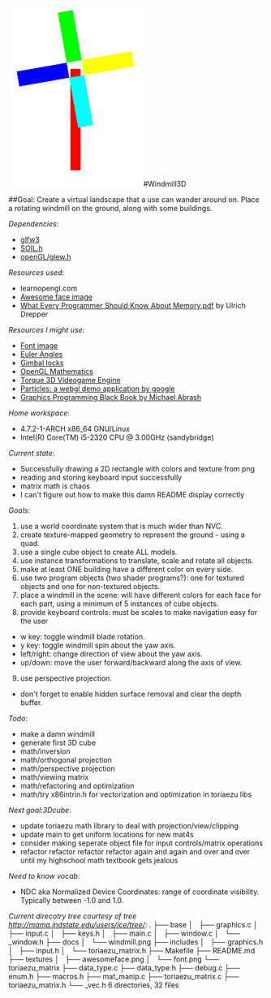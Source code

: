 ![windmill](docs/windmill.png)
#Windmill3D

##Goal: Create a virtual landscape that a use can wander around on. Place a rotating windmill on the ground, along with some buildings.

*Dependencies*:
- [glfw3](https://www.archlinux.org/packages/community/x86_64/glfw-x11/)
- [SOIL.h](https://www.archlinux.org/packages/community/i686/soil/)
- [openGL/glew.h](https://www.archlinux.org/packages/extra/x86_64/glew/)

*Resources used*:
- learnopengl.com
- [Awesome face image](http://learnopengl.com/img/textures/awesomeface.png)
- [What Every Programmer Should Know About Memory.pdf](https://www.google.com/search?q=What+every+programmer+should+know+about+memory) by Ulrich Drepper

*Resources I might use*:
- [Font image](http://webglfundamentals.org/webgl/resources/8x8-font.png)
- [Euler Angles](https://en.wikipedia.org/wiki/Aircraft_principal_axes)
- [Gimbal locks](https://en.wikipedia.org/wiki/Gimbal_lock)
- [OpenGL Mathematics](https://github.com/g-truc/glm)
- [Torque 3D Videogame Engine](https://github.com/GarageGames/Torque3D)
- [Particles: a webgl demo application by google](view-source:https://www.khronos.org/registry/webgl/sdk/demos/google/particles/)
- [Graphics Programming Black Book by Michael Abrash](https://github.com/mcmihai/GPBB)

*Home workspace*:
- 4.7.2-1-ARCH x86_64 GNU/Linux
- Intel(R) Core(TM) i5-2320 CPU @ 3.00GHz (sandybridge)

*Current state*:
- Successfully drawing a 2D rectangle with colors and texture from png
- reading and storing keyboard input successfully
- matrix math is chaos
- I can't figure out how to make this damn README display correctly

*Goals*:
1. use a world coordinate system that is much wider than NVC.
2. create texture-mapped geometry to represent the ground - using a quad.
3. use a single cube object to create ALL models.
4. use instance transformations to translate, scale and rotate all objects.
5. make at least ONE building have a different color on every side.
6. use two program objects (two shader programs?): one for textured objects and one for non-textured objects.
7. place a windmill in the scene: will have different colors for each face for each part, using a minimum of 5 instances of cube objects.
8. provide keyboard controls: must be scales to make navigation easy for the user
- w key: toggle windmill blade rotation.
- y key: toggle windmill spin about the yaw axis.
- left/right: change direction of view about the yaw axis.
- up/down: move the user forward/backward along the axis of view.
9. use perspective projection.
- don't forget to enable hidden surface removal and clear the depth buffer.

*Todo*:
- make a damn windmill
- generate first 3D cube
- math/inversion
- math/orthogonal projection
- math/perspective projection
- math/viewing matrix
- math/refactoring and optimization
- math/try x86intrin.h for vectorization and optimization in toriaezu libs

*Next goal:3Dcube*:
- update toriaezu math library to deal with projection/view/clipping
- update main to get uniform locations for new mat4s
- consider making seperate object file for input controls/matrix operations
- refactor refactor refactor refactor again and again and over and over until my highschool math textbook gets jealous

*Need to know vocab*:
- NDC aka Normalized Device Coordinates: range of coordinate visibility. Typically between -1.0 and 1.0.

*Current direcotry tree courtesy of tree http://mama.indstate.edu/users/ice/tree/*:
.
├── base
│   ├── graphics.c
│   ├── input.c
│   ├── keys.h
│   ├── main.c
│   ├── window.c
│   └── _window.h
├── docs
│   └── windmill.png
├── includes
│   ├── graphics.h
│   ├── input.h
│   └── toriaezu_matrix.h
├── Makefile
├── README.md
├── textures
│   ├── awesomeface.png
│   └── font.png
└── toriaezu_matrix
    ├── data_type.c
    ├── data_type.h
    ├── debug.c
    ├── enum.h
    ├── macros.h
    ├── mat_manip.c
    ├── toriaezu_matrix.c
    ├── toriaezu_matrix.h
    └── _vec.h
6 directories, 32 files
